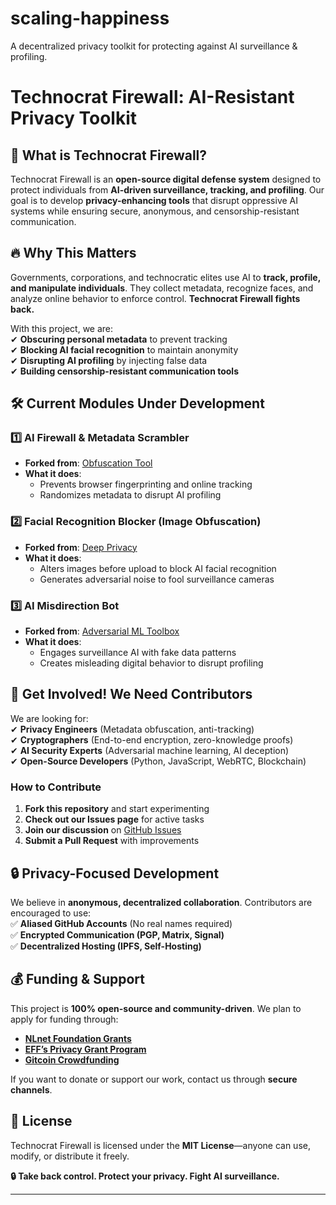 # scaling-happiness
A decentralized privacy toolkit for protecting against AI surveillance &amp; profiling.
# **Technocrat Firewall: AI-Resistant Privacy Toolkit**  

## 🚨 What is Technocrat Firewall?  
Technocrat Firewall is an **open-source digital defense system** designed to protect individuals from **AI-driven surveillance, tracking, and profiling**. Our goal is to develop **privacy-enhancing tools** that disrupt oppressive AI systems while ensuring secure, anonymous, and censorship-resistant communication.

## 🔥 Why This Matters  
Governments, corporations, and technocratic elites use AI to **track, profile, and manipulate individuals**. They collect metadata, recognize faces, and analyze online behavior to enforce control. **Technocrat Firewall fights back.**  

With this project, we are:  
✔ **Obscuring personal metadata** to prevent tracking  
✔ **Blocking AI facial recognition** to maintain anonymity  
✔ **Disrupting AI profiling** by injecting false data  
✔ **Building censorship-resistant communication tools**  

## 🛠️ Current Modules Under Development  
### 1️⃣ **AI Firewall & Metadata Scrambler**  
- **Forked from**: [Obfuscation Tool](https://github.com/Gebruiker/Obfuscation-Tool)  
- **What it does**:  
  - Prevents browser fingerprinting and online tracking  
  - Randomizes metadata to disrupt AI profiling  

### 2️⃣ **Facial Recognition Blocker (Image Obfuscation)**  
- **Forked from**: [Deep Privacy](https://github.com/hukkelas/DeepPrivacy)  
- **What it does**:  
  - Alters images before upload to block AI facial recognition  
  - Generates adversarial noise to fool surveillance cameras  

### 3️⃣ **AI Misdirection Bot**  
- **Forked from**: [Adversarial ML Toolbox](https://github.com/Trusted-AI/adversarial-robustness-toolbox)  
- **What it does**:  
  - Engages surveillance AI with fake data patterns  
  - Creates misleading digital behavior to disrupt profiling  

## 📢 Get Involved! We Need Contributors  
We are looking for:  
✔ **Privacy Engineers** (Metadata obfuscation, anti-tracking)  
✔ **Cryptographers** (End-to-end encryption, zero-knowledge proofs)  
✔ **AI Security Experts** (Adversarial machine learning, AI deception)  
✔ **Open-Source Developers** (Python, JavaScript, WebRTC, Blockchain)  

### **How to Contribute**  
1. **Fork this repository** and start experimenting  
2. **Check out our Issues page** for active tasks  
3. **Join our discussion** on [GitHub Issues](https://github.com/YOUR_USERNAME/Technocrat-Firewall/issues)  
4. **Submit a Pull Request** with improvements  

## 🔒 Privacy-Focused Development  
We believe in **anonymous, decentralized collaboration**. Contributors are encouraged to use:  
✅ **Aliased GitHub Accounts** (No real names required)  
✅ **Encrypted Communication (PGP, Matrix, Signal)**  
✅ **Decentralized Hosting (IPFS, Self-Hosting)**  

## 💰 Funding & Support  
This project is **100% open-source and community-driven**. We plan to apply for funding through:  
- **[NLnet Foundation Grants](https://nlnet.nl/)**  
- **[EFF’s Privacy Grant Program](https://www.eff.org/)**  
- **[Gitcoin Crowdfunding](https://gitcoin.co/grants/)**  

If you want to donate or support our work, contact us through **secure channels**.

## 📜 License  
Technocrat Firewall is licensed under the **MIT License**—anyone can use, modify, or distribute it freely.  

**🔒 Take back control. Protect your privacy. Fight AI surveillance.**  

---
